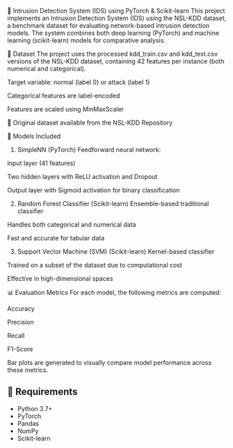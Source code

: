 🚨 Intrusion Detection System (IDS) using PyTorch & Scikit-learn
This project implements an Intrusion Detection System (IDS) using the NSL-KDD dataset, a benchmark dataset for evaluating network-based intrusion detection models. The system combines both deep learning (PyTorch) and machine learning (scikit-learn) models for comparative analysis.

📁 Dataset
The project uses the processed kdd_train.csv and kdd_test.csv versions of the NSL-KDD dataset, containing 42 features per instance (both numerical and categorical).

Target variable: normal (label 0) or attack (label 1)

Categorical features are label-encoded

Features are scaled using MinMaxScaler

🔗 Original dataset available from the NSL-KDD Repository

🧠 Models Included
1. SimpleNN (PyTorch)
Feedforward neural network:

Input layer (41 features)

Two hidden layers with ReLU activation and Dropout

Output layer with Sigmoid activation for binary classification

2. Random Forest Classifier (Scikit-learn)
Ensemble-based traditional classifier

Handles both categorical and numerical data

Fast and accurate for tabular data

3. Support Vector Machine (SVM) (Scikit-learn)
Kernel-based classifier

Trained on a subset of the dataset due to computational cost

Effective in high-dimensional spaces

📊 Evaluation Metrics
For each model, the following metrics are computed:

Accuracy

Precision

Recall

F1-Score

Bar plots are generated to visually compare model performance across these metrics.

## 🧪 Requirements

- Python 3.7+
- PyTorch
- Pandas
- NumPy
- Scikit-learn
